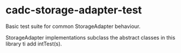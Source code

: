 # cadc-storage-adapter-test

Basic test suite for common StorageAdapter behaviour.

StorageAdapter implementations subclass the abstract classes in this library ti add intTest(s).

